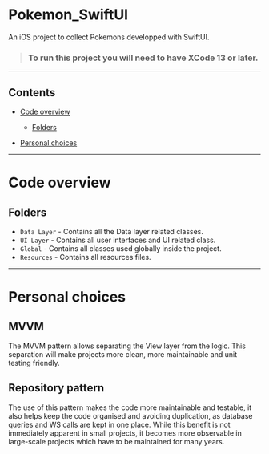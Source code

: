 # Pokemon_SwiftUI
An iOS project to collect Pokemons developped with SwiftUI. 

> ### To run this project you will need to have XCode 13 or later.

----------

## Contents

* [Code overview](#code-overview)
    * [Folders](#folders)

* [Personal choices](#Personal-choices)

----------

# Code overview

## Folders

- `Data Layer` - Contains all the Data layer related classes.
- `UI Layer` - Contains all user interfaces and UI related class.
- `Global` - Contains all classes used globally inside the project.
- `Resources` - Contains all resources files.

----------

# Personal choices

## MVVM

The MVVM pattern allows separating the View layer from the logic. This separation will make projects more clean, more maintainable and unit testing friendly.

## Repository pattern

The use of this pattern makes the code more maintainable and testable, it also helps keep the code organised and avoiding duplication, as database queries and WS calls are kept in one place. While this benefit is not immediately apparent in small projects, it becomes more observable in large-scale projects which have to be maintained for many years.

